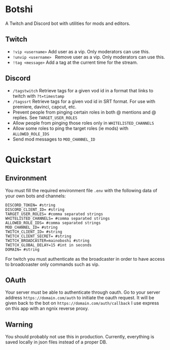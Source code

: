 # Botshi

A Twitch and Discord bot with utilities for mods and editors.

## Twitch
* `!vip <username>` Add user as a vip. Only moderators can use this.
* `!unvip <username> ` Remove user as a vip. Only moderators can use this.
* `!tag <message>` Add a tag at the current time for the stream.

## Discord
* `/tagstwitch` Retrieve tags for a given vod id in a format that links to twitch with `?t=timestamp`
* `/tagssrt` Retrieve tags for a given vod id in SRT format. For use with premiere, davinci, capcut, etc.
* Prevent people from pinging certain roles in both @ mentions and @ replies. See `TARGET_USER_ROLES`
* Allow people from pinging those roles only in `WHITELISTED_CHANNELS`
* Allow some roles to ping the target roles (ie mods) with `ALLOWED_ROLE_IDS`
* Send mod messages to `MOD_CHANNEL_ID`

# Quickstart
## Environment
You must fill the required environment file `.env` with the following data of your own bots and channels:
```
DISCORD_TOKEN= #string
DISCORD_CLIENT_ID= #string
TARGET_USER_ROLES= #comma separated strings
WHITELISTED_CHANNELS= #comma separated strings
ALLOWED_ROLE_IDS= #comma separated strings
MOD_CHANNEL_ID= #string
TWITCH_CLIENT_ID= #string
TWITCH_CLIENT_SECRET= #string
TWITCH_BROADCASTER=mainoboshi #string
TWITCH_GLOBAL_DELAY=15 #int in seconds
DOMAIN= #string
```
For twitch you must authenticate as the broadcaster in order to have access to broadcoaster only commands such as vip.

## OAuth
Your server must be able to authenticate through oauth. Go to your server address `https://domain.com/auth` to initiate the oauth request.
It will be given back to the bot on `https://domain.com/auth/callback`
I use express on this app with an ngnix reverse proxy.

## Warning
You should probably not use this in production. Currently, everything is saved locally in json files instead of a proper DB.
